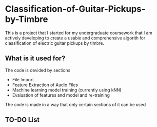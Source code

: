 # Classification-of-Guitar-Pickups-by-Timbre

This is a project that I started for my undergraduate coursework that I am actively developing to create a usable and comprehensive algorith for classification of electric guitar pickups by timbre.

## What is it used for?

The code is devided by sections
  - File Import
  - Feature Extraction of Audio Files
  - Machine learning model training (currently using kNN)
  - Evaluation of features and model and re-training

The code is made in a way that only certain sections of it can be used

## TO-DO List
